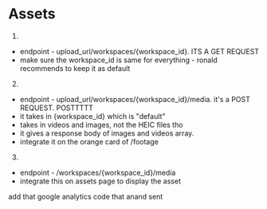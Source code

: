 # Assets

1.

- endpoint - upload_url/workspaces/{workspace_id}. ITS A GET REQUEST
- make sure the workspace_id is same for everything - ronald recommends to keep
  it as default

2.

- endpoint - upload_url/workspaces/{workspace_id}/media. it's a POST REQUEST.
  POSTTTTT
- it takes in {workspace_id} which is "default"
- takes in videos and images, not the HEIC files tho
- it gives a response body of images and videos array.
- integrate it on the orange card of /footage

3.

- endpoint - /workspaces/{workspace_id}/media
- integrate this on assets page to display the asset

add that google analytics code that anand sent
